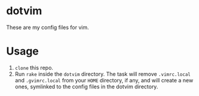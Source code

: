 # dotvim
These are my config files for vim.
# Usage
1. `clone` this repo.
2. Run `rake` inside the `dotvim` directory. The task will remove `.vimrc.local` and `.gvimrc.local` from your `HOME` directory, if any, and will create a new ones, symlinked to the config files in the dotvim directory.
